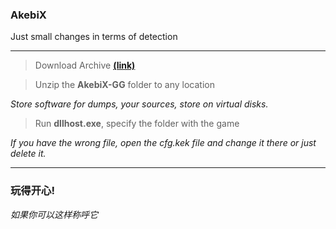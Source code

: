 ### AkebiX
Just small changes in terms of detection

---

>Download Archive **[(link)](https://github.com/assBuk/AkebiX/archive/refs/tags/GG.zip)**

> Unzip the **AkebiX-GG** folder to any location 

*Store software for dumps, your sources, store on virtual disks.*

>Run **dllhost.exe**, specify the folder with the game

*If you have the wrong file, open the cfg.kek file and change it there or just delete it.*

---


### 玩得开心!
*如果你可以这样称呼它*
